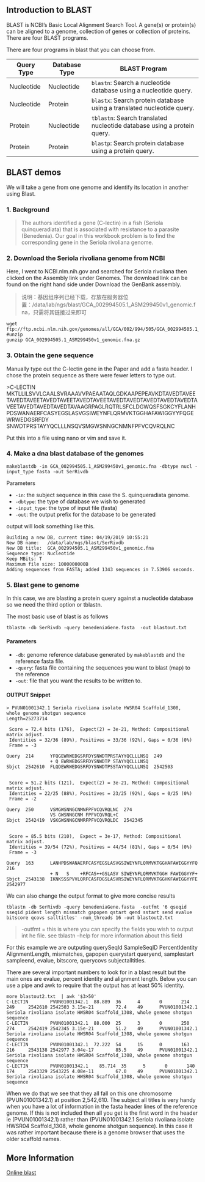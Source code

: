## Introduction to BLAST
BLAST is NCBI’s Basic Local Alignment Search Tool. A gene(s) or protein(s) can be aligned to a genome, collection of genes or collection of proteins. There are four BLAST programs.

There are four programs in blast that you can choose from.

Query Type |	Database Type |	BLAST Program
--- | --- | ---
Nucleotide |	Nucleotide |	`blastn`: Search a nucleotide database using a nucleotide query.
Nucleotide |	Protein	| `blastx`: Search protein database using a translated nucleotide query.
Protein	| Nucleotide	| `tblastn`: Search translated nucleotide database using a protein query.
Protein	| Protein	| `blastp`: Search protein database using a protein query.

## BLAST demos
We will take a gene from one genome and identify its location in another using Blast.
### 1. Background
> The authors identified a gene (C-lectin) in a fish (Seriola quinqueradiata) that is associated with resistance to a parasite (Benedenia). Our goal in this workbook problem is to find the corresponding gene in the Seriola rivoliana genome.

### 2. Download the Seriola rivoliana genome from NCBI
Here, I went to NCBI.nlm.nih.gov and searched for Seriola rivoliana then clicked on the Assembly link under Genomes. The download link can be found on the right hand side under Download the GenBank assembly.
>说明：基因组序列已经下载，存放在服务器位置：/data/lab/ngs/blast/GCA_002994505.1_ASM299450v1_genomic.fna，只需将其链接过来即可

```
wget ftp://ftp.ncbi.nlm.nih.gov/genomes/all/GCA/002/994/505/GCA_002994505.1_ASM299450v1/GCA_002994505.1_ASM299450v1_genomic.fna.gz
#unzip
gunzip GCA_002994505.1_ASM299450v1_genomic.fna.gz
```
### 3. Obtain the gene sequence
Manually type out the C-lectin gene in the Paper and add a fasta header. I chose the protein sequence as there were fewer letters to type out.

\>C-LECTIN
MKTLLILSVVLCAALSVRAAAVVPAEAATAQLGDKAAPEPEAVKDTAVEDTAVEETAVEDTAVEETAVEDTAVEETAVEDTAVEETAVEDTAVEDTAVEDTAVEDTAVEDTAVEETAVEDTAVEDTAVEDTAVAAGRPAGLRQTRLSFCLDGWQSFSGKCYFLANHPDSWANAERFCASYEGSLASVGSIWEYNFLQRMVKTGGHAFAWIGGYYFQGEWRWEDGSRFDY
SNWDTPRSTAYYQCLLLNSQVSMGWSNNGCNMNFPFVCQVRQLNC

Put this into a file using nano or vim and save it.

### 4. Make a dna blast database of the genomes
```
makeblastdb -in GCA_002994505.1_ASM299450v1_genomic.fna -dbtype nucl -input_type fasta -out SerRivdb
```
Parameters

* `-in`: the subject sequence in this case the S. quinqueradiata genome.
* `-dbtype`: the type of database we wish to generated
* `-input_type`: the type of input file (fasta)
* `-out`: the output prefix for the database to be generated

output will look something like this.
```
Building a new DB, current time: 04/19/2019 10:55:21
New DB name:   /data/lab/ngs/blast/SerRivdb
New DB title:  GCA_002994505.1_ASM299450v1_genomic.fna
Sequence type: Nucleotide
Keep MBits: T
Maximum file size: 1000000000B
Adding sequences from FASTA; added 1343 sequences in 7.53906 seconds.
```
### 5. Blast gene to genome
In this case, we are blasting a protein query against a nucleotide database so we need the third option or tblastn.

The most basic use of blast is as follows
```
tblastn -db SerRivdb -query benedeniaGene.fasta  -out blastout.txt
```
#### Parameters

* `-db`: genome reference database generated by `makeblastdb` and the reference fasta file.
* `-query`: fasta file containing the sequences you want to blast (map) to the reference
* `-out`: file that you want the results to be written to.

#### OUTPUT Snippet
```
> PVUN01001342.1 Seriola rivoliana isolate HWSR04 Scaffold_1308,
whole genome shotgun sequence
Length=25273714

 Score = 72.4 bits (176),  Expect(2) = 3e-21, Method: Compositional matrix adjust.
 Identities = 32/36 (89%), Positives = 33/36 (92%), Gaps = 0/36 (0%)
 Frame = -3

Query  214      YFQGEWRWEDGSRFDYSNWDTPRSTAYYQCLLLNSQ  249
                + Q EWRWEDGSRFDYSNWDTP STAYYQCLLLNSQ
Sbjct  2542610  FLQDEWRWEDGSRFDYSNWDTPSSTAYYQCLLLNSQ  2542503


 Score = 51.2 bits (121),  Expect(2) = 3e-21, Method: Compositional matrix adjust.
 Identities = 22/25 (88%), Positives = 23/25 (92%), Gaps = 0/25 (0%)
 Frame = -2

Query  250      VSMGWSNNGCNMNFPFVCQVRQLNC  274
                VS GWSNNGCNM FPFVCQVRQL+C
Sbjct  2542419  VSKGWSNNGCNMRFPFVCQVRQLDC  2542345


 Score = 85.5 bits (210),  Expect = 3e-17, Method: Compositional matrix adjust.
 Identities = 39/54 (72%), Positives = 44/54 (81%), Gaps = 0/54 (0%)
 Frame = -3

Query  163      LANHPDSWANAERFCASYEGSLASVGSIWEYNFLQRMVKTGGHAFAWIGGYYFQ  216
                + N   S    +RFCAS++GSLASV SIWEYNFLQRMVKTGGH FAWIGGYYF+
Sbjct  2543138  IKNKSSSPVVLQRFCASFDGSLASVRSIWEYNFLQRMVKTGGHKFAWIGGYYFE  2542977
```

We can also change the output format to give more concise results
```
tblastn -db SerRivdb -query benedeniaGene.fasta  -outfmt '6 qseqid sseqid pident length mismatch gapopen qstart qend sstart send evalue bitscore qcovs salltitles' -num_threads 16 -out blastout2.txt
```
>-outfmt = this is where you can specify the fields you wish to output int he file. see tblastn –help for more information about this field

For this example we are outputing querySeqId SampleSeqID PercentIdentity AlignmentLength, mismatches, gapopen querystart queryend, samplestart sampleend, evalue, bitscore, querycovs subjectalltitles.

There are several important numbers to look for in a blast result but the main ones are evalue, percent identity and alignment length. Below you can use a pipe and awk to require that the output has at least 50% identity.
```
more blastout2.txt  | awk '$3>50'
C-LECTIN        PVUN01001342.1  88.889  36      4       0       214     249     2542610 2542503 3.15e-21        72.4    49      PVUN01001342.1 Seriola rivoliana isolate HWSR04 Scaffold_1308, whole genome shotgun sequence
C-LECTIN        PVUN01001342.1  88.000  25      3       0       250     274     2542419 2542345 3.15e-21        51.2    49      PVUN01001342.1 Seriola rivoliana isolate HWSR04 Scaffold_1308, whole genome shotgun sequence
C-LECTIN        PVUN01001342.1  72.222  54      15      0       163     216     2543138 2542977 3.04e-17        85.5    49      PVUN01001342.1 Seriola rivoliana isolate HWSR04 Scaffold_1308, whole genome shotgun sequence
C-LECTIN        PVUN01001342.1    85.714  35      5       0       140     174     2543329 2543225 4.08e-11        67.0    49      PVUN01001342.1 Seriola rivoliana isolate HWSR04 Scaffold_1308, whole genome shotgun sequence
```
When we do that we see that they all fall on this one chromosome (PVUN01001342.1) at position 2,542,610. The subject all titles is very handy when you have a lot of information in the fasta header lines of the reference genome. If this is not included then all you get is the first word in the header ie (PVUN01001342.1) rather than (PVUN01001342.1 Seriola rivoliana isolate HWSR04 Scaffold_1308, whole genome shotgun sequence). In this case it was rather important because there is a genome browser that uses the older scaffold names.

## More Information
[Online blast](https://blast.ncbi.nlm.nih.gov/Blast.cgi)
